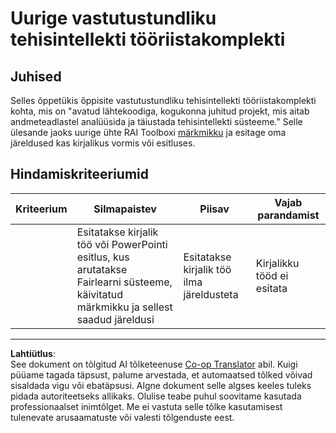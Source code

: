 <!--
CO_OP_TRANSLATOR_METADATA:
{
  "original_hash": "dbda60e7b1fe5f18974e7858eff0004e",
  "translation_date": "2025-10-11T11:27:24+00:00",
  "source_file": "1-Introduction/3-fairness/assignment.md",
  "language_code": "et"
}
-->
# Uurige vastutustundliku tehisintellekti tööriistakomplekti

## Juhised

Selles õppetükis õppisite vastutustundliku tehisintellekti tööriistakomplekti kohta, mis on "avatud lähtekoodiga, kogukonna juhitud projekt, mis aitab andmeteadlastel analüüsida ja täiustada tehisintellekti süsteeme." Selle ülesande jaoks uurige ühte RAI Toolboxi [märkmikku](https://github.com/microsoft/responsible-ai-toolbox/blob/main/notebooks/responsibleaidashboard/getting-started.ipynb) ja esitage oma järeldused kas kirjalikus vormis või esitluses.

## Hindamiskriteeriumid

| Kriteerium | Silmapaistev | Piisav | Vajab parandamist |
| ---------- | ------------ | ------ | ----------------- |
|            | Esitatakse kirjalik töö või PowerPointi esitlus, kus arutatakse Fairlearni süsteeme, käivitatud märkmikku ja sellest saadud järeldusi | Esitatakse kirjalik töö ilma järeldusteta | Kirjalikku tööd ei esitata |

---

**Lahtiütlus**:  
See dokument on tõlgitud AI tõlketeenuse [Co-op Translator](https://github.com/Azure/co-op-translator) abil. Kuigi püüame tagada täpsust, palume arvestada, et automaatsed tõlked võivad sisaldada vigu või ebatäpsusi. Algne dokument selle algses keeles tuleks pidada autoriteetseks allikaks. Olulise teabe puhul soovitame kasutada professionaalset inimtõlget. Me ei vastuta selle tõlke kasutamisest tulenevate arusaamatuste või valesti tõlgenduste eest.